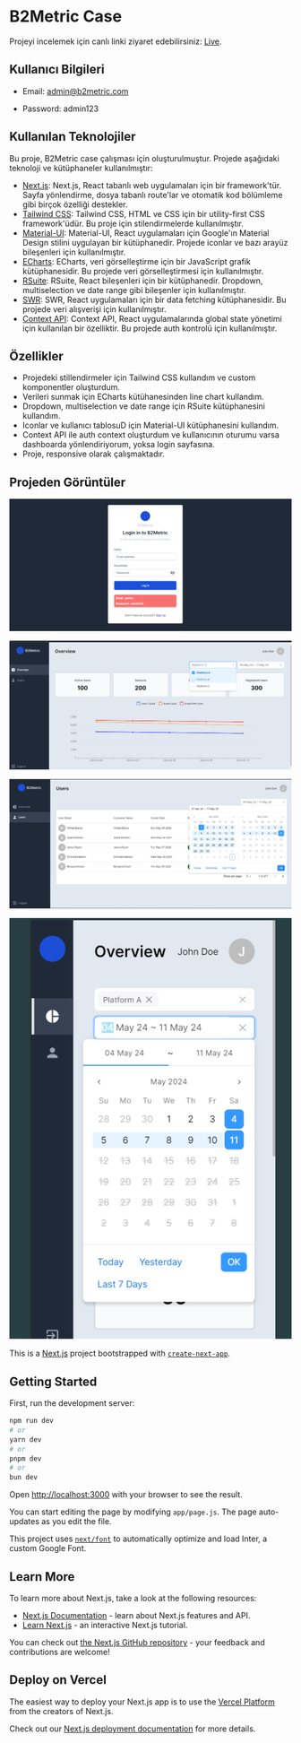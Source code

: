 # B2Metric Case

Projeyi incelemek için canlı linki ziyaret edebilirsiniz: [Live](https://b2metriccase.vercel.app/).

## Kullanıcı Bilgileri

- Email: admin@b2metric.com

- Password: admin123

## Kullanılan Teknolojiler

Bu proje, B2Metric case çalışması için oluşturulmuştur. Projede aşağıdaki teknoloji ve kütüphaneler kullanılmıştır:

- [Next.js](https://nextjs.org/): Next.js, React tabanlı web uygulamaları için bir framework'tür. Sayfa yönlendirme, dosya tabanlı route'lar ve otomatik kod bölümleme gibi birçok özelliği destekler.
- [Tailwind CSS](https://tailwindcss.com/): Tailwind CSS, HTML ve CSS için bir utility-first CSS framework'üdür. Bu proje için stilendirmelerde kullanılmıştır.
- [Material-UI](https://mui.com/): Material-UI, React uygulamaları için Google'ın Material Design stilini uygulayan bir kütüphanedir. Projede iconlar ve bazı arayüz bileşenleri için kullanılmıştır.
- [ECharts](https://echarts.apache.org/): ECharts, veri görselleştirme için bir JavaScript grafik kütüphanesidir. Bu projede veri görselleştirmesi için kullanılmıştır.
- [RSuite](https://rsuitejs.com/): RSuite, React bileşenleri için bir kütüphanedir. Dropdown, multiselection ve date range gibi bileşenler için kullanılmıştır.
- [SWR](https://swr.vercel.app/): SWR, React uygulamaları için bir data fetching kütüphanesidir. Bu projede veri alışverişi için kullanılmıştır.
- [Context API](https://reactjs.org/docs/context.html): Context API, React uygulamalarında global state yönetimi için kullanılan bir özelliktir. Bu projede auth kontrolü için kullanılmıştır.

## Özellikler

- Projedeki stillendirmeler için Tailwind CSS kullandım ve custom komponentler oluşturdum.
- Verileri sunmak için ECharts kütühanesinden line chart kullandım.
- Dropdown, multiselection ve date range için RSuite kütüphanesini kullandım.
- Iconlar ve kullanıcı tablosuD için Material-UI kütüphanesini kullandım.
- Context API ile auth context oluşturdum ve kullanıcının oturumu varsa dashboarda yönlendiriyorum, yoksa login sayfasına.
- Proje, responsive olarak çalışmaktadır.

## Projeden Görüntüler

![SS1](/public/ss1.png)

![SS2](/public/ss2.png)

![SS3](/public/ss3.png)

![SS4](/public/ss4.png)

This is a [Next.js](https://nextjs.org/) project bootstrapped with [`create-next-app`](https://github.com/vercel/next.js/tree/canary/packages/create-next-app).

## Getting Started

First, run the development server:

```bash
npm run dev
# or
yarn dev
# or
pnpm dev
# or
bun dev
```

Open [http://localhost:3000](http://localhost:3000) with your browser to see the result.

You can start editing the page by modifying `app/page.js`. The page auto-updates as you edit the file.

This project uses [`next/font`](https://nextjs.org/docs/basic-features/font-optimization) to automatically optimize and load Inter, a custom Google Font.

## Learn More

To learn more about Next.js, take a look at the following resources:

- [Next.js Documentation](https://nextjs.org/docs) - learn about Next.js features and API.
- [Learn Next.js](https://nextjs.org/learn) - an interactive Next.js tutorial.

You can check out [the Next.js GitHub repository](https://github.com/vercel/next.js/) - your feedback and contributions are welcome!

## Deploy on Vercel

The easiest way to deploy your Next.js app is to use the [Vercel Platform](https://vercel.com/new?utm_medium=default-template&filter=next.js&utm_source=create-next-app&utm_campaign=create-next-app-readme) from the creators of Next.js.

Check out our [Next.js deployment documentation](https://nextjs.org/docs/deployment) for more details.
